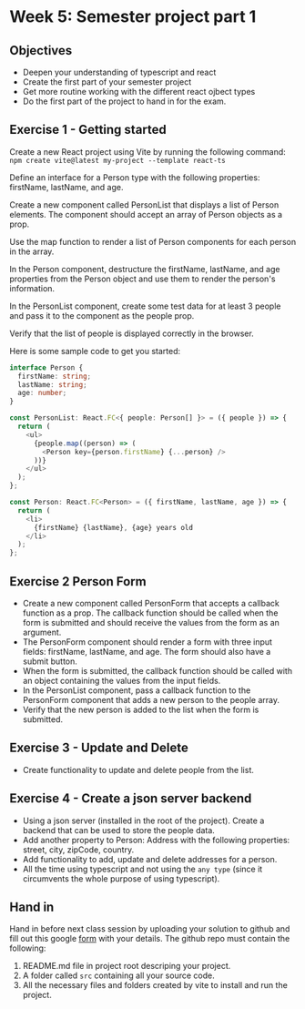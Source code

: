 # Week 5: Semester project part 1

## Objectives

- Deepen your understanding of typescript and react
- Create the first part of your semester project
- Get more routine working with the different react ojbect types
- Do the first part of the project to hand in for the exam.

## Exercise 1 - Getting started
Create a new React project using Vite by running the following command: 
`npm create vite@latest my-project --template react-ts`

Define an interface for a Person type with the following properties: firstName, lastName, and age.

Create a new component called PersonList that displays a list of Person elements. The component should accept an array of Person objects as a prop.

Use the map function to render a list of Person components for each person in the array.

In the Person component, destructure the firstName, lastName, and age properties from the Person object and use them to render the person's information.

In the PersonList component, create some test data for at least 3 people and pass it to the component as the people prop.

Verify that the list of people is displayed correctly in the browser.

Here is some sample code to get you started:

```typescript
interface Person {
  firstName: string;
  lastName: string;
  age: number;
}

const PersonList: React.FC<{ people: Person[] }> = ({ people }) => {
  return (
    <ul>
      {people.map((person) => (
        <Person key={person.firstName} {...person} />
      ))}
    </ul>
  );
};

const Person: React.FC<Person> = ({ firstName, lastName, age }) => {
  return (
    <li>
      {firstName} {lastName}, {age} years old
    </li>
  );
};
```

## Exercise 2 Person Form

- Create a new component called PersonForm that accepts a callback function as a prop. The callback function should be called when the form is submitted and should receive the values from the form as an argument.
- The PersonForm component should render a form with three input fields: firstName, lastName, and age. The form should also have a submit button.
- When the form is submitted, the callback function should be called with an object containing the values from the input fields.
- In the PersonList component, pass a callback function to the PersonForm component that adds a new person to the people array.
- Verify that the new person is added to the list when the form is submitted.

## Exercise 3 - Update and Delete

- Create functionality to update and delete people from the list.

## Exercise 4 - Create a json server backend

- Using a json server (installed in the root of the project). Create a backend that can be used to store the people data.
- Add another property to Person: Address with the following properties: street, city, zipCode, country.
- Add functionality to add, update and delete addresses for a person.
- All the time using typescript and not using the `any type` (since it circumvents the whole purpose of using typescript).

## Hand in
Hand in before next class session by uploading your solution to github and fill out this google [form](https://forms.gle/Yzhcp7raAw3d2J53A) with your details.
The github repo must contain the following:
1. README.md file in project root descriping your project.
2. A folder called `src` containing all your source code.
3. All the necessary files and folders created by vite to install and run the project.


